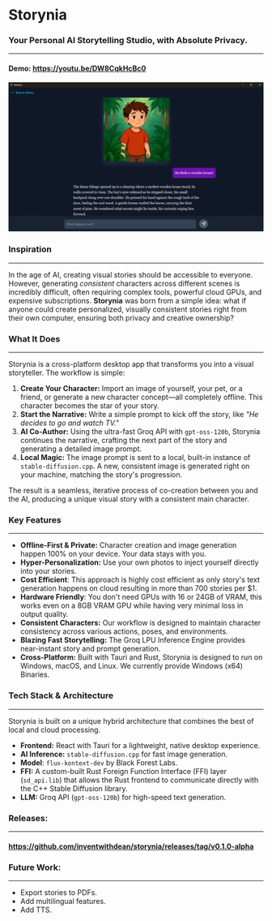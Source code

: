 # Storynia

### Your Personal AI Storytelling Studio, with Absolute Privacy.
---

#### Demo: https://youtu.be/DW8CqkHcBc0

![Story In Action](storynia_gif.gif)

### Inspiration
---

In the age of AI, creating visual stories should be accessible to everyone. However, generating *consistent* characters across different scenes is incredibly difficult, often requiring complex tools, powerful cloud GPUs, and expensive subscriptions. **Storynia** was born from a simple idea: what if anyone could create personalized, visually consistent stories right from their own computer, ensuring both privacy and creative ownership?



### What It Does
---

Storynia is a cross-platform desktop app that transforms you into a visual storyteller. The workflow is simple:

1.  **Create Your Character:** Import an image of yourself, your pet, or a friend, or generate a new character concept—all completely offline. This character becomes the star of your story.
2.  **Start the Narrative:** Write a simple prompt to kick off the story, like *"He decides to go and watch TV."*
3.  **AI Co-Author:** Using the ultra-fast Groq API with `gpt-oss-120b`, Storynia continues the narrative, crafting the next part of the story and generating a detailed image prompt.
4.  **Local Magic:** The image prompt is sent to a local, built-in instance of `stable-diffusion.cpp`. A new, consistent image is generated right on your machine, matching the story's progression.

The result is a seamless, iterative process of co-creation between you and the AI, producing a unique visual story with a consistent main character.

### Key Features
---

* **Offline-First & Private:** Character creation and image generation happen 100% on your device. Your data stays with you.
* **Hyper-Personalization:** Use your own photos to inject yourself directly into your stories.
* **Cost Efficient**: This approach is highly cost efficient as only story's text generation happens on cloud resulting in more than 700 stories per $1.
* **Hardware Friendly**: You don't need GPUs with 16 or 24GB of VRAM, this works even on a 8GB VRAM GPU while having very minimal loss in output quality.
* **Consistent Characters:** Our workflow is designed to maintain character consistency across various actions, poses, and environments.
* **Blazing Fast Storytelling:** The Groq LPU Inference Engine provides near-instant story and prompt generation.
* **Cross-Platform:** Built with Tauri and Rust, Storynia is designed to run on Windows, macOS, and Linux. We currently provide Windows (x64) Binaries.

### Tech Stack & Architecture
---

Storynia is built on a unique hybrid architecture that combines the best of local and cloud processing.

* **Frontend:** React with Tauri for a lightweight, native desktop experience.
* **AI Inference:** `stable-diffusion.cpp` for fast image generation.
* **Model**: `flux-kontext-dev` by Black Forest Labs.
* **FFI:** A custom-built Rust Foreign Function Interface (FFI) layer (`sd_api.lib`) that allows the Rust frontend to communicate directly with the C++ Stable Diffusion library.
* **LLM:** Groq API (`gpt-oss-120b`) for high-speed text generation.

### Releases: 
---
#### https://github.com/inventwithdean/storynia/releases/tag/v0.1.0-alpha

### Future Work:
---

* Export stories to PDFs.
* Add multilingual features.
* Add TTS.